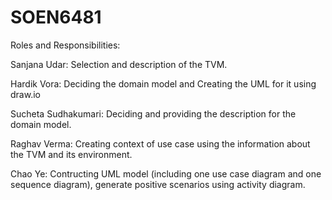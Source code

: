 # SOEN6481
Roles and Responsibilities:

Sanjana Udar: Selection and description of the TVM. 

Hardik Vora: Deciding the domain model and Creating the UML for it using draw.io 

Sucheta Sudhakumari: Deciding and providing the description for the domain model.

Raghav Verma: Creating context of use case using the information about the TVM and its environment. 

Chao Ye: Contructing UML model (including one use case diagram and one sequence diagram), generate positive scenarios using activity diagram.
